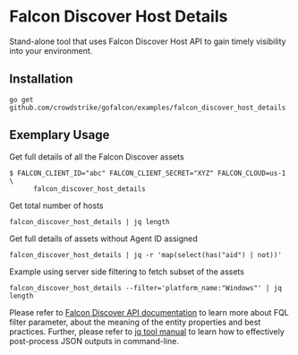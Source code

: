 # Falcon Discover Host Details

Stand-alone tool that uses Falcon Discover Host API to gain timely visibility into your environment.

## Installation

```
go get github.com/crowdstrike/gofalcon/examples/falcon_discover_host_details
```

## Exemplary Usage

Get full details of all the Falcon Discover assets
```
$ FALCON_CLIENT_ID="abc" FALCON_CLIENT_SECRET="XYZ" FALCON_CLOUD=us-1 \
      falcon_discover_host_details
```

Get total number of hosts
```
falcon_discover_host_details | jq length
```

Get full details of assets without Agent ID assigned
```
falcon_discover_host_details | jq -r 'map(select(has("aid") | not))'
```

Example using server side filtering to fetch subset of the assets
```
falcon_discover_host_details --filter='platform_name:"Windows"' | jq length
```

Please refer to [Falcon Discover API documentation](https://falcon.crowdstrike.com/documentation/197/falcon-discover-apis) to learn more about FQL filter parameter, about the meaning of the entity properties and best practices.
Further, please refer to [jq tool manual](https://stedolan.github.io/jq/manual/) to learn how to effectively post-process JSON outputs in command-line.
